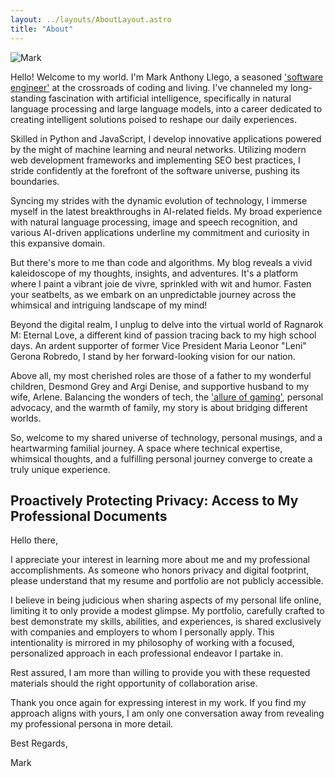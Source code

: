 ```yaml
---
layout: ../layouts/AboutLayout.astro
title: "About"
---
```


![Mark](https://llego.dev/assets/SS6V8tptipaeTw27R8mXAUd.jpg)

Hello! Welcome to my world. I'm Mark Anthony Llego, a seasoned ['software engineer'](https://github.com/llegomark) at the crossroads of coding and living. I've channeled my long-standing fascination with artificial intelligence, specifically in natural language processing and large language models, into a career dedicated to creating intelligent solutions poised to reshape our daily experiences.

Skilled in Python and JavaScript, I develop innovative applications powered by the might of machine learning and neural networks. Utilizing modern web development frameworks and implementing SEO best practices, I stride confidently at the forefront of the software universe, pushing its boundaries.

Syncing my strides with the dynamic evolution of technology, I immerse myself in the latest breakthroughs in AI-related fields. My broad experience with natural language processing, image and speech recognition, and various AI-driven applications underline my commitment and curiosity in this expansive domain.

But there's more to me than code and algorithms. My blog reveals a vivid kaleidoscope of my thoughts, insights, and adventures. It's a platform where I paint a vibrant joie de vivre, sprinkled with wit and humor. Fasten your seatbelts, as we embark on an unpredictable journey across the whimsical and intriguing landscape of my mind!

Beyond the digital realm, I unplug to delve into the virtual world of Ragnarok M: Eternal Love, a different kind of passion tracing back to my high school days. An ardent supporter of former Vice President Maria Leonor "Leni" Gerona Robredo, I stand by her forward-looking vision for our nation.

Above all, my most cherished roles are those of a father to my wonderful children, Desmond Grey and Argi Denise, and supportive husband to my wife, Arlene. Balancing the wonders of tech, the ['allure of gaming'](https://llego.dev/posts/kidrock-only-god-knows-why/), personal advocacy, and the warmth of family, my story is about bridging different worlds.

So, welcome to my shared universe of technology, personal musings, and a heartwarming familial journey. A space where technical expertise, whimsical thoughts, and a fulfilling personal journey converge to create a truly unique experience.

## Proactively Protecting Privacy: Access to My Professional Documents

Hello there,

I appreciate your interest in learning more about me and my professional accomplishments. As someone who honors privacy and digital footprint, please understand that my resume and portfolio are not publicly accessible.

I believe in being judicious when sharing aspects of my personal life online, limiting it to only provide a modest glimpse. My portfolio, carefully crafted to best demonstrate my skills, abilities, and experiences, is shared exclusively with companies and employers to whom I personally apply. This intentionality is mirrored in my philosophy of working with a focused, personalized approach in each professional endeavor I partake in.

Rest assured, I am more than willing to provide you with these requested materials should the right opportunity of collaboration arise.

Thank you once again for expressing interest in my work. If you find my approach aligns with yours, I am only one conversation away from revealing my professional persona in more detail.

Best Regards,

Mark
